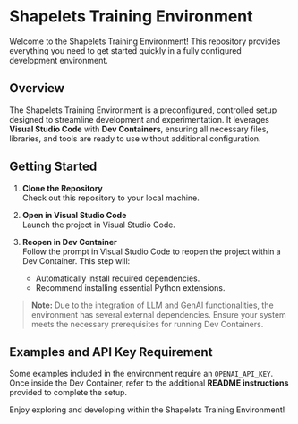# Shapelets Training Environment

Welcome to the Shapelets Training Environment! This repository provides everything you need to get started quickly in a fully configured development environment.

## Overview

The Shapelets Training Environment is a preconfigured, controlled setup designed to streamline development and experimentation. It leverages **Visual Studio Code** with **Dev Containers**, ensuring all necessary files, libraries, and tools are ready to use without additional configuration.

## Getting Started

1. **Clone the Repository**  
   Check out this repository to your local machine.

2. **Open in Visual Studio Code**  
   Launch the project in Visual Studio Code.

3. **Reopen in Dev Container**  
   Follow the prompt in Visual Studio Code to reopen the project within a Dev Container. This step will:
   - Automatically install required dependencies.
   - Recommend installing essential Python extensions.

> **Note:** Due to the integration of LLM and GenAI functionalities, the environment has several external dependencies. Ensure your system meets the necessary prerequisites for running Dev Containers.

## Examples and API Key Requirement

Some examples included in the environment require an `OPENAI_API_KEY`. Once inside the Dev Container, refer to the additional **README instructions** provided to complete the setup.

Enjoy exploring and developing within the Shapelets Training Environment!
